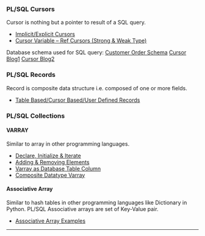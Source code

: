 
### PL/SQL Cursors
Cursor is nothing but a pointer to result of a SQL query.
+ [Implicit/Explicit Cursors](https://github.com/shobhit-singh/PLSQL-Programs/blob/master/cursors01.sql)
+ [Cursor Variable – Ref Cursors (Strong & Weak Type)](https://github.com/shobhit-singh/PLSQL-Programs/blob/master/cursors02.sql)

Database schema used for SQL query: [Customer Order Schema](https://bigdataenthusiast.wordpress.com/2020/05/24/customer-orders-sample-schema-oracle-12c/)
[Cursor Blog1](https://bigdataenthusiast.wordpress.com/2020/06/02/cursors-in-pl-sql/)
[Cursor Blog2](https://bigdataenthusiast.wordpress.com/2020/06/02/pl-sql-cursor-variable-ref-cursors-strong-weak-type/)

### PL/SQL Records
Record is composite data structure i.e. composed of one or more fields.
+ [Table Based/Cursor Based/User Defined Records](https://github.com/shobhit-singh/PLSQL-Programs/blob/master/records.sql)

### PL/SQL Collections

#### VARRAY
Similar to array in other programming languages. 
+ [Declare, Initialize & Iterate](https://github.com/shobhit-singh/PLSQL-Programs/blob/master/varray_01.sql)
+ [Adding & Removing Elements](https://github.com/shobhit-singh/PLSQL-Programs/blob/master/varray_02.sql)
+ [Varray as Database Table Column](https://github.com/shobhit-singh/PLSQL-Programs/blob/master/varray_03.sql)
+ [Composite Datatype Varray](https://github.com/shobhit-singh/PLSQL-Programs/blob/master/varray_04.sql)

#### Associative Array 
Similar to hash tables in other programming languages like Dictionary in Python. PL/SQL Associative arrays are set of Key-Value pair. 
+ [Associative Array Examples](https://github.com/shobhit-singh/PLSQL-Programs/blob/master/associative_array.sql)
___
